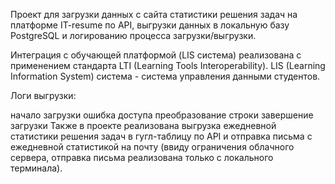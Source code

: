 Проект для загрузки данных с сайта статистики решения задач на платформе IT-resume по API, выгрузки данных в локальную базу PostgreSQL и логированию процесса загрузки/выгрузки.

Интеграция с обучающей платформой (LIS система) реализована с применением стандарта LTI (Learning Tools Interoperability). LIS (Learning Information System) система - система управления данными студентов.

Логи выгрузки:

начало загрузки
ошибка доступа
преобразование строки
завершение загрузки
Также в проекте реализована выгрузка ежедневной статистики решения задач в гугл-таблицу по API и отправка письма с ежедневной статистикой на почту (ввиду ограничения облачного сервера, отправка письма реализована только с локального терминала).
